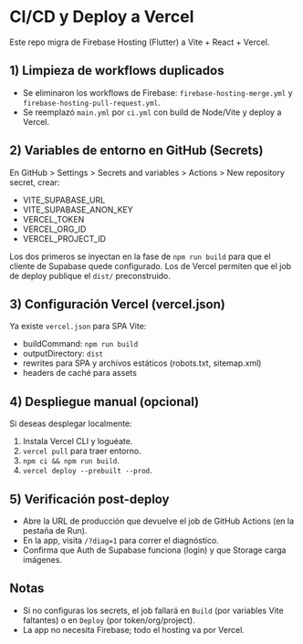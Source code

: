 # CI/CD y Deploy a Vercel

Este repo migra de Firebase Hosting (Flutter) a Vite + React + Vercel.

## 1) Limpieza de workflows duplicados
- Se eliminaron los workflows de Firebase: `firebase-hosting-merge.yml` y `firebase-hosting-pull-request.yml`.
- Se reemplazó `main.yml` por `ci.yml` con build de Node/Vite y deploy a Vercel.

## 2) Variables de entorno en GitHub (Secrets)
En GitHub > Settings > Secrets and variables > Actions > New repository secret, crear:

- VITE_SUPABASE_URL
- VITE_SUPABASE_ANON_KEY
- VERCEL_TOKEN
- VERCEL_ORG_ID
- VERCEL_PROJECT_ID

Los dos primeros se inyectan en la fase de `npm run build` para que el cliente de Supabase quede configurado.
Los de Vercel permiten que el job de deploy publique el `dist/` preconstruido.

## 3) Configuración Vercel (vercel.json)
Ya existe `vercel.json` para SPA Vite:
- buildCommand: `npm run build`
- outputDirectory: `dist`
- rewrites para SPA y archivos estáticos (robots.txt, sitemap.xml)
- headers de caché para assets

## 4) Despliegue manual (opcional)
Si deseas desplegar localmente:
1. Instala Vercel CLI y loguéate.
2. `vercel pull` para traer entorno.
3. `npm ci && npm run build`.
4. `vercel deploy --prebuilt --prod`.

## 5) Verificación post-deploy
- Abre la URL de producción que devuelve el job de GitHub Actions (en la pestaña de Run).
- En la app, visita `/?diag=1` para correr el diagnóstico.
- Confirma que Auth de Supabase funciona (login) y que Storage carga imágenes.

## Notas
- Si no configuras los secrets, el job fallará en `Build` (por variables Vite faltantes) o en `Deploy` (por token/org/project).
- La app no necesita Firebase; todo el hosting va por Vercel.
